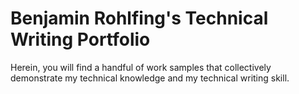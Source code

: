 # Benjamin Rohlfing's Technical Writing Portfolio

Herein, you will find a handful of work samples that collectively demonstrate my technical knowledge and my technical writing skill. 
